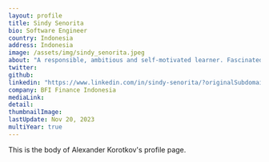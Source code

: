```yaml
---
layout: profile
title: Sindy Senorita
bio: Software Engineer 
country: Indonesia 
address: Indonesia 
image: /assets/img/sindy_senorita.jpeg
about: "A responsible, ambitious and self-motivated learner. Fascinated by how technology affects the dynamics of the society. Mainly interested in Software Engineering and Pervasive Computing."
twitter: 
github: 
linkedin: "https://www.linkedin.com/in/sindy-senorita/?originalSubdomain=id"
company: BFI Finance Indonesia
mediaLink:
detail: 
thumbnailImage:
lastUpdate: Nov 20, 2023
multiYear: true
---
```


This is the body of Alexander Korotkov's profile page.
